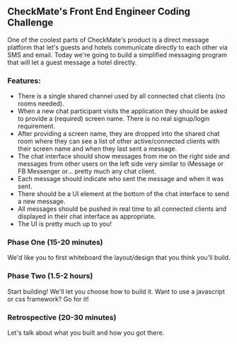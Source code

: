 ## CheckMate's Front End Engineer Coding Challenge

One of the coolest parts of CheckMate's product is a direct message platform that let's guests and hotels communicate directly to each other via SMS and email.  Today we're going to build a simplified messaging program that will let a guest message a hotel directly.

### Features:
* There is a single shared channel used by all connected chat clients (no rooms needed).
* When a new chat participant visits the application they should be asked to provide a (required) screen name.  There is no real signup/login requirement.
* After providing a screen name, they are dropped into the shared chat room where they can see a list of other active/connected clients with their screen name and when they last sent a message.
* The chat interface should show messages from me on the right side and messages from other users on the left side very similar to iMessage or FB Messenger or… pretty much any chat client.
* Each message should indicate who sent the message and when it was sent.
* There should be a UI element at the bottom of the chat interface to send a new message.
* All messages should be pushed in real time to all connected clients and displayed in their chat interface as appropriate.
* The UI is pretty much up to you!

### Phase One (15-20 minutes)
We'd like you to first whiteboard the layout/design that you think you'll build.

### Phase Two (1.5-2 hours)
Start building!  We'll let you choose how to build it.  Want to use a javascript or css framework? Go for it!

### Retrospective (20-30 minutes)
Let's talk about what you built and how you got there.

